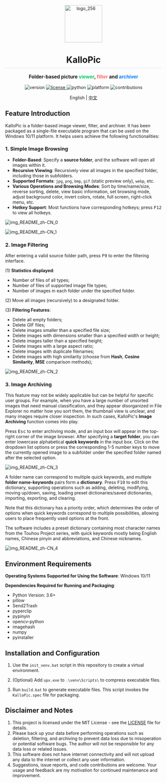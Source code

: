 <!--suppress ALL -->
<div align="center">
    <img src="resources/logo/logo_256.png" alt="logo_256" style="height: 120px" />
	<h1 style="padding-bottom: .3em !important; border-bottom: 1.5px solid #d0d7deb3 !important;">KalloPic</h1>
</div>

<p align="center" style="font-weight:bold; font-size:1.1em;">
    Folder-based picture <span style="color:#00CC66 !important;">viewer</span>,
    <span style="color:#FF6666 !important;">filter</span> and 
    <span style="color:#0080FF !important;">archiver</span>
</p>

<p align="center">
    <img src="https://img.shields.io/badge/version-v0.5.0-brightgreen" alt="version">
    <a href="https://opensource.org/licenses/MIT">
        <img src="https://img.shields.io/badge/license-MIT-blue" alt="license">
    </a>
    <img src="https://img.shields.io/badge/python-3.6+-yellow" alt="python">    
    <img src="https://img.shields.io/badge/platform-Windows-lightgrey" alt="platform">
    <img src="https://img.shields.io/badge/contributions-welcome-orange.svg" alt="contributions">
</p>

<p align="center">
    English | <a href="README_zh-CN.md">中文</a>
</p>

## Feature Introduction

KalloPic is a folder-based image viewer, filter, and archiver. It has been packaged as a single-file executable program that can be used on the Windows 10/11 platform. It helps users achieve the following functionalities:

### 1. Simple Image Browsing

- **Folder-Based**: Specify a **source folder**, and the software will open all images within it.
- **Recursive Viewing**: Recursively view all images in the specified folder, including those in subfolders.
- **Supported Formats**: `jpg`, `png`, `bmp`, `gif` (static preview only), `webp`, etc.
- **Various Operations and Browsing Modes**: Sort by time/name/size, reverse sorting, delete, view basic information, set browsing mode, adjust background color, invert colors, rotate, full screen, right-click menu, etc.
- **Hotkey Support**: Most functions have corresponding hotkeys; press <kbd>F12</kbd> to view all hotkeys.

![img_README_zh-CN_0](resources/illustration/viewer.png)

![img_README_zh-CN_1](resources/illustration/helper.png)

### 2. Image Filtering

After entering a valid source folder path, press <kbd>F9</kbd> to enter the filtering interface.

(1) **Statistics displayed**:
- Number of files of all types;
- Number of files of supported image file types;
- Number of images in each folder under the specified folder.

(2) Move all images (recursively) to a designated folder.

(3) **Filtering Features**:
- Delete all empty folders;
- Delete GIF files;
- Delete images smaller than a specified file size;
- Delete images with dimensions smaller than a specified width or height;
- Delete images taller than a specified height;
- Delete images with a large aspect ratio;
- Delete images with duplicate filenames;
- Delete images with high similarity (choose from **Hash**, **Cosine Similarity**, **MSE** comparison methods);

![img_README_zh-CN_2](resources/illustration/filter.png)

### 3. Image Archiving

This feature may not be widely applicable but can be helpful for specific user groups. For example, when you have a large number of unsorted images that need manual classification, and they appear disorganized in File Explorer no matter how you sort them, the thumbnail view is unclear, and many images require closer inspection. In such cases, KalloPic's **Image Archiving** function comes into play.

Press <kbd>Esc</kbd> to enter archiving mode, and an input box will appear in the top-right corner of the image browser. After specifying a **target folder**, you can enter lowercase alphabetical **quick keywords** in the input box. Click on the dropdown list options or press the corresponding 1-5 number keys to move the currently opened image to a subfolder under the specified folder named after the selected option.

![img_README_zh-CN_3](resources/illustration/archiver.png)

A folder name can correspond to multiple quick keywords, and multiple **folder name-keywords** pairs form a **dictionary**. Press <kbd>F10</kbd> to edit this dictionary, supporting operations such as adding, deleting, modifying, moving up/down, saving, loading preset dictionaries/saved dictionaries, importing, exporting, and clearing.

Note that this dictionary has a priority order, which determines the order of options when quick keywords correspond to multiple possibilities, allowing users to place frequently used options at the front.

The software includes a preset dictionary containing most character names from the Touhou Project series, with quick keywords mostly being English names, Chinese pinyin and abbreviations, and Chinese nicknames.

![img_README_zh-CN_4](resources/illustration/dict_editor.png)  

## Environment Requirements

**Operating Systems Supported for Using the Software**: Windows 10/11

**Dependencies Required for Running and Packaging**:
- Python Version: 3.6+
- pillow
- Send2Trash
- pyperclip
- pypinyin
- opencv-python
- imagehash
- numpy
- pyinstaller

## Installation and Configuration

1. Use the `init_venv.bat` script in this repository to create a virtual environment.

2. (Optional) Add `upx.exe` to `.\venv\Scripts\` to compress executable files.

3. Run `build.bat` to generate executable files. This script invokes the `KalloPic.spec` file for packaging.

## Disclaimer and Notes

1. This project is licensed under the MIT License - see the [LICENSE](LICENSE) file for details.
2. Please back up your data before performing operations such as deletion, filtering, and archiving to prevent data loss due to misoperation or potential software bugs. The author will not be responsible for any data loss or related issues.
3. This software does not have internet connectivity and will not upload any data to the internet or collect any user information.
4. Suggestions, issue reports, and code contributions are welcome. Your usage and feedback are my motivation for continued maintenance and improvement.